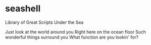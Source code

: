 # seashell
Library of Great Scripts Under the Sea

Just look at the world around you
Right here on the ocean floor
Such wonderful things surround you
What function are you lookin' for?
